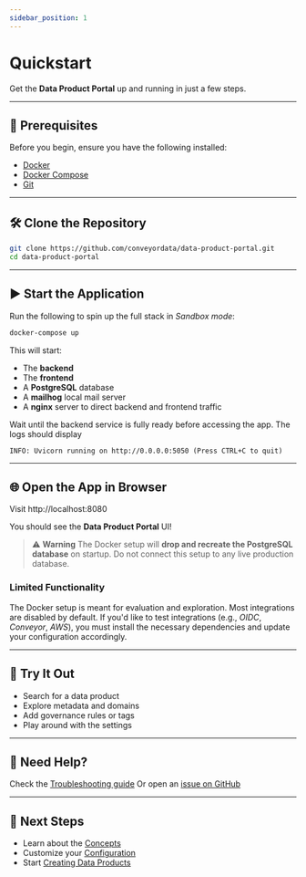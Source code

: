 ```yaml
---
sidebar_position: 1
---
```


# Quickstart

Get the **Data Product Portal** up and running in just a few steps.

---

## 🧱 Prerequisites

Before you begin, ensure you have the following installed:

- [Docker](https://www.docker.com/)
- [Docker Compose](https://docs.docker.com/compose/)
- [Git](https://git-scm.com/)

---

## 🛠️ Clone the Repository

```bash
git clone https://github.com/conveyordata/data-product-portal.git
cd data-product-portal
```

---

## ▶️ Start the Application

Run the following to spin up the full stack in *Sandbox mode*:

```bash
docker-compose up
```

This will start:
- The **backend**
- The **frontend**
- A **PostgreSQL** database
- A **mailhog** local mail server
- A **nginx** server to direct backend and frontend traffic

Wait until the backend service is fully ready before accessing the app. The logs should display
```
INFO: Uvicorn running on http://0.0.0.0:5050 (Press CTRL+C to quit)
```

---

## 🌐 Open the App in Browser

Visit http://localhost:8080


You should see the **Data Product Portal** UI!

> ⚠️ **Warning**
> The Docker setup will **drop and recreate the PostgreSQL database** on startup. Do not connect this setup to any live production database.

### Limited Functionality

The Docker setup is meant for evaluation and exploration. Most integrations are disabled by default. If you'd like to test integrations (e.g., *OIDC*, *Conveyor*, *AWS*), you must install the necessary dependencies and update your configuration accordingly.

---

## 🧪 Try It Out

- Search for a data product
- Explore metadata and domains
- Add governance rules or tags
- Play around with the settings

---

## 🙋 Need Help?

Check the [Troubleshooting guide](../user-guide/troubleshooting.md)
Or open an [issue on GitHub](https://github.com/conveyordata/data-product-portal/issues)

---

## 🧱 Next Steps

- Learn about the [Concepts](../concepts/data-products)
- Customize your [Configuration](./configuration)
- Start [Creating Data Products](../user-guide/creating-products)
```
